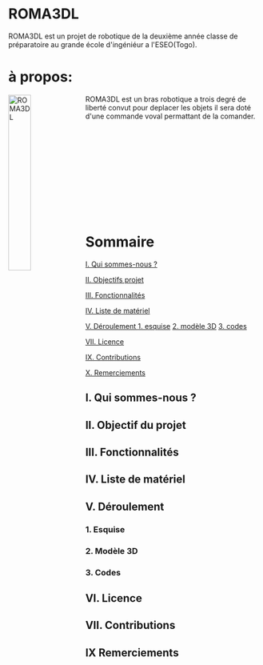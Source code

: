 # ROMA3DL
ROMA3DL est un projet de robotique de la deuxième année classe de préparatoire au grande école d'ingéniéur a l'ESEO(Togo).
# à propos:
<img align="left" src= "https://github.com/user-attachments/assets/154af356-2c76-46a7-96c6-b7c4813c096e" alt="ROMA3DL" width="30%" />
ROMA3DL est un bras robotique a trois degré de liberté convut pour deplacer les objets il sera doté d'une commande voval permattant de la comander.
<br><br><br><br><br><br><br><br><br><br><br><br>

# Sommaire

[I. Qui sommes-nous ?](#i-Qui-sommes-nous-)

[II. Objectifs projet ](#ii-Objectif-du-projet)

[III. Fonctionnalités](#iii-Fonctionnalités)

[IV. Liste de matériel](#iv-Liste-de-matériel)

[V. Déroulement ](#v-Déroulement)
  [1. esquise](#1-Esquise)
  [2. modèle 3D](#2-Modèle-3D)
  [3. codes](#3-Codes)

[VII. Licence](#vii-Licence)

[IX. Contributions](#ix-Contributions)

[X. Remerciements](#x-Remerciements)


## I. Qui sommes-nous ?
## II. Objectif du projet
## III. Fonctionnalités 
## IV. Liste de matériel 
## V.  Déroulement 
  ### 1. Esquise
  ### 2. Modèle 3D
  ### 3. Codes
## VI. Licence
## VII. Contributions
## IX Remerciements
